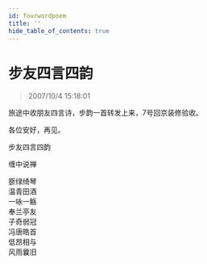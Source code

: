 ```yaml
---
id: fourwordpoem
title: ''
hide_table_of_contents: true
---
```


# 步友四言四韵

> 2007/10/4 15:18:01

<div style={{color:'#FF00FF', fontSize: '24px', fontWeight: 'normal', textAlign: 'left', lineHeight: '150%'}}>

旅途中收朋友四言诗，步韵一首转发上来，7号回京装修验收。
 
各位安好，再见。
</div>

<div style={{color:'#FF0000', fontSize: '56px', fontWeight: '500', textAlign: 'center', lineHeight: '150%'}}>

步友四言四韵
</div>

<div style={{color:'#FF0000', fontSize: '32px', fontWeight: '500', textAlign: 'center', lineHeight: '150%'}}>

缠中说禅
</div> 

<div style={{color:'#FF0000', fontSize: '56px', fontWeight: '500', textAlign: 'center', lineHeight: '150%'}}>

斵绿绮琴<br/>
温青田酒<br/>
一咏一觞<br/>
奉兰亭友<br/>
子奇弱冠<br/>
冯唐皓首<br/>
低昂相与<br/>
风雨曩旧
</div>